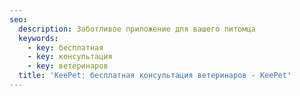 ```yaml
---
seo:
  description: Заботливое приложение для вашего питомца
  keywords:
    - key: бесплатная
    - key: консультация
    - key: ветеринаров
  title: 'KeePet: бесплатная консультация ветеринаров - KeePet'
---
```


